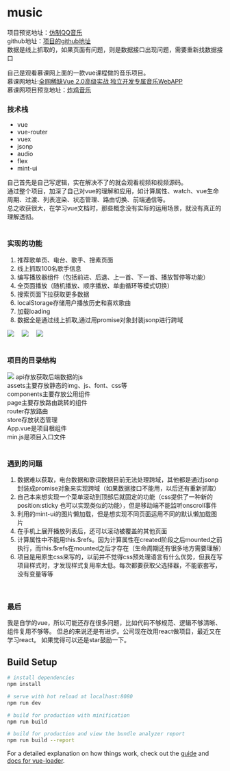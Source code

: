 # music

项目预览地址：[仿制QQ音乐](http://119.23.52.204/#/recommend)  
github地址：[项目的github地址](https://github.com/zhangZhiHao1996/vue-music-master)  
数据是线上抓取的，如果页面有问题，则是数据接口出现问题，需要重新找数据接口

自己是观看慕课网上面的一款vue课程做的音乐项目。  
慕课网地址:[全网稀缺Vue 2.0高级实战 独立开发专属音乐WebAPP](https://coding.imooc.com/class/107.html)  
慕课网项目预览地址：[炸鸡音乐](http://ustbhuangyi.com/music/#/recommend)  

<h3>技术栈</h3>

 * vue
 * vue-router
 * vuex
 * jsonp
 * audio
 * flex
 * mint-ui
 
自己首先是自己写逻辑，实在解决不了的就会观看视频和视频源码。  
通过整个项目，加深了自己对vue的理解和应用，如计算属性、watch、vue生命周期、过渡、列表渲染、状态管理、路由切换、前端通信等。  
总之收获很大，在学习vue文档时，那些概念没有实际的运用场景，就没有真正的理解透彻。  
<br/>

<h3>实现的功能</h3>

 1. 推荐歌单页、电台、歌手、搜素页面
 2. 线上抓取100名歌手信息
 3. 编写播放器组件（包括前进、后退、上一首、下一首、播放暂停等功能）
 4. 全页面播放（随机播放、顺序播放、单曲循环等模式切换）
 5. 搜索页面下拉获取更多数据
 6. localStorage存储用户播放历史和喜欢歌曲
 7. 加载loading
 8. 数据全是通过线上抓取,通过用promise对象封装jsonp进行跨域
 
 ![](https://github.com/zhangZhiHao1996/image-store/blob/master/vue-music-master/02.png)&emsp;
 ![](https://github.com/zhangZhiHao1996/image-store/blob/master/vue-music-master/04.png)&emsp;
 ![](https://github.com/zhangZhiHao1996/image-store/blob/master/vue-music-master/01.gif)
 <br/><br/>
 
<h3>项目的目录结构</h3>
<img src="https://github.com/zhangZhiHao1996/image-store/blob/master/vue-music-master/2018060520585074.png"/>
api存放获取后端数据的js<br/>
assets主要存放静态的img、js、font、css等<br/>
components主要存放公用组件<br/>
page主要存放路由跳转的组件<br/>
router存放路由<br/>
store存放状态管理<br/>
App.vue是项目根组件<br/>
min.js是项目入口文件<br/>
<br/>

<h3>遇到的问题</h3>

 1. 数据难以获取，电台数据和歌词数据目前无法处理跨域，其他都是通过jsonp封装成promise对象来实现跨域（如果数据接口不能用，以后还有重新抓取）  
 2. 自己本来想实现一个菜单滚动到顶部后就固定的功能（css提供了一种新的position:sticky 也可以实现类似的功能），但是移动端不能监听onscroll事件  
 3. 利用的mint-ui的图片懒加载，但是想实现不同页面运用不同的默认懒加载图片  
 4. 在手机上展开播放列表后，还可以滚动被覆盖的其他页面  
 5. 计算属性中不能用this.\$refs。因为计算属性在created阶段之后mounted之前执行，而this.\$refs在mounted之后才存在（生命周期还有很多地方需要理解）  
 6. 项目是用原生css来写的，以前并不觉得css预处理语言有什么优势，但我在写项目样式时，才发现样式复用率太低。每次都要获取父选择器，不能嵌套写，没有变量等等  
<br/>
<h3>最后</h3>
我是自学的vue，所以可能还存在很多问题，比如代码不够规范、逻辑不够清晰、组件复用不够等。  
但总的来说还是有进步。公司现在改用react做项目，最近又在学习react。  
如果觉得可以还是star鼓励一下。


## Build Setup

``` bash
# install dependencies
npm install

# serve with hot reload at localhost:8080
npm run dev

# build for production with minification
npm run build

# build for production and view the bundle analyzer report
npm run build --report
```

For a detailed explanation on how things work, check out the [guide](http://vuejs-templates.github.io/webpack/) and [docs for vue-loader](http://vuejs.github.io/vue-loader).
